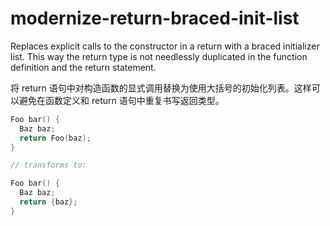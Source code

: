 # modernize-return-braced-init-list

Replaces explicit calls to the constructor in a return with a braced initializer list. This way the return type is not needlessly duplicated in the function definition and the return statement.

将 return 语句中对构造函数的显式调用替换为使用大括号的初始化列表。这样可以避免在函数定义和 return 语句中重复书写返回类型。

```c++
Foo bar() {
  Baz baz;
  return Foo(baz);
}

// transforms to:

Foo bar() {
  Baz baz;
  return {baz};
}
```
